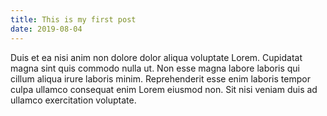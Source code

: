 ```yaml
---
title: This is my first post
date: 2019-08-04
---
```


Duis et ea nisi anim non dolore dolor aliqua voluptate Lorem. Cupidatat magna sint quis commodo nulla ut. Non esse magna labore laboris qui cillum aliqua irure laboris minim. Reprehenderit esse enim laboris tempor culpa ullamco consequat enim Lorem eiusmod non. Sit nisi veniam duis ad ullamco exercitation voluptate.
